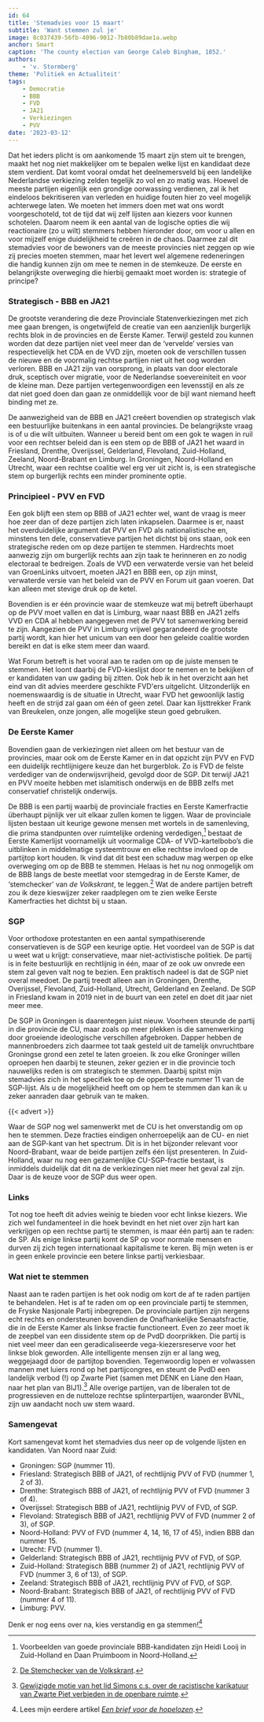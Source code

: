 ```yaml
---
id: 64
title: 'Stemadvies voor 15 maart'
subtitle: 'Want stemmen zul je'
image: 8c037439-56fb-4096-9012-7b80b89dae1a.webp
anchor: Smart
caption: 'The county election van George Caleb Bingham, 1852.'
authors:
    - 'v. Stormberg'
theme: 'Politiek en Actualiteit'
tags:
    - Democratie
    - BBB
    - FVD
    - JA21
    - Verkiezingen
    - PVV
date: '2023-03-12'
---
```


Dat het ieders plicht is om aankomende 15 maart zijn stem uit te brengen, maakt het nog niet makkelijker om te bepalen welke lijst en kandidaat deze stem verdient. Dat komt vooral omdat het deelnemersveld bij een landelijke Nederlandse verkiezing zelden tegelijk zo vol en zo matig was. Hoewel de meeste partijen eigenlijk een grondige oorwassing verdienen, zal ik het eindeloos bekritiseren van verleden en huidige fouten hier zo veel mogelijk achterwege laten. We moeten het immers doen met wat ons wordt voorgeschoteld, tot de tijd dat wij zelf lijsten aan kiezers voor kunnen schotelen. Daarom neem ik een aantal van de logische opties die wij reactionaire (zo u wilt) stemmers hebben hieronder door, om voor u allen en voor mijzelf enige duidelijkheid te creëren in de chaos. Daarmee zal dit stemadvies voor de bewoners van de meeste provincies niet zeggen op wie zij precies moeten stemmen, maar het levert wel algemene redeneringen die handig kunnen zijn om mee te nemen in de stemkeuze. De eerste en belangrijkste overweging die hierbij gemaakt moet worden is: strategie of principe?


### Strategisch - BBB en JA21

De grootste verandering die deze Provinciale Statenverkiezingen met zich mee gaan brengen, is ongetwijfeld de creatie van een aanzienlijk burgerlijk rechts blok in de provincies en de Eerste Kamer. Terwijl gesteld zou kunnen worden dat deze partijen niet veel meer dan de ‘vervelde’ versies van respectievelijk het CDA en de VVD zijn, moeten ook de verschillen tussen de nieuwe en de voormalig rechtse partijen niet uit het oog worden verloren. BBB en JA21 zijn van oorsprong, in plaats van door electorale druk, sceptisch over migratie, voor de Nederlandse soevereiniteit en voor de kleine man. Deze partijen vertegenwoordigen een levensstijl en als ze dat niet goed doen dan gaan ze onmiddellijk voor de bijl want niemand heeft binding met ze.

De aanwezigheid van de BBB en JA21 creëert bovendien op strategisch vlak een bestuurlijke buitenkans in een aantal provincies. De belangrijkste vraag is of u die wilt uitbuiten. Wanneer u bereid bent om een gok te wagen in ruil voor een rechtser beleid dan is een stem op de BBB of JA21 het waard in Friesland, Drenthe, Overijssel, Gelderland, Flevoland, Zuid-Holland, Zeeland, Noord-Brabant en Limburg. In Groningen, Noord-Holland en Utrecht, waar een rechtse coalitie wel erg ver uit zicht is, is een strategische stem op burgerlijk rechts een minder prominente optie.


### Principieel - PVV en FVD

Een gok blijft een stem op BBB of JA21 echter wel, want de vraag is meer hoe zeer dan of deze partijen zich laten inkapselen. Daarmee is er, naast het overduidelijke argument dat PVV en FVD als nationalistische en, minstens ten dele, conservatieve partijen het dichtst bij ons staan, ook een strategische reden om op deze partijen te stemmen. Hardrechts moet aanwezig zijn om burgerlijk rechts aan zijn taak te herinneren en zo nodig electoraal te bedreigen. Zoals de VVD een verwaterde versie van het beleid van GroenLinks uitvoert, moeten JA21 en BBB een, op zijn minst, verwaterde versie van het beleid van de PVV en Forum uit gaan voeren. Dat kan alleen met stevige druk op de ketel.

Bovendien is er één provincie waar de stemkeuze wat mij betreft überhaupt op de PVV moet vallen en dat is Limburg, waar naast BBB en JA21 zelfs VVD en CDA al hebben aangegeven met de PVV tot samenwerking bereid te zijn. Aangezien de PVV in Limburg vrijwel gegarandeerd de grootste partij wordt, kan hier het unicum van een door hen geleide coalitie worden bereikt en dat is elke stem meer dan waard.

Wat Forum betreft is het vooral aan te raden om op de juiste mensen te stemmen. Het loont daarbij de FVD-kieslijst door te nemen en te bekijken of er kandidaten van uw gading bij zitten. Ook heb ik in het overzicht aan het eind van dit advies meerdere geschikte FVD'ers uitgelicht. Uitzonderlijk en noemenswaardig is de situatie in Utrecht, waar FVD het gewoonlijk lastig heeft en de strijd zal gaan om één of geen zetel. Daar kan lijsttrekker Frank van Breukelen, onze jongen, alle mogelijke steun goed gebruiken.


### De Eerste Kamer

Bovendien gaan de verkiezingen niet alleen om het bestuur van de provincies, maar ook om de Eerste Kamer en in dat opzicht zijn PVV en FVD een duidelijk rechtlijnigere keuze dan het burgerblok. Zo is FVD de felste verdediger van de onderwijsvrijheid, gevolgd door de SGP. Dit terwijl JA21 en PVV moeite hebben met islamitisch onderwijs en de BBB zelfs met conservatief christelijk onderwijs. 

De BBB is een partij waarbij de provinciale fracties en Eerste Kamerfractie überhaupt pijnlijk ver uit elkaar zullen komen te liggen. Waar de provinciale lijsten bestaan uit keurige gewone mensen met wortels in de samenleving, die prima standpunten over ruimtelijke ordening verdedigen,[^1] bestaat de Eerste Kamerlijst voornamelijk uit voormalige CDA- of VVD-kartelbobo’s die uitblinken in middelmatige systeemtrouw en elke rechtse invloed op de partijtop kort houden. Ik vind dat dit best een schaduw mag werpen op elke overweging om op de BBB te stemmen. Helaas is het nu nog onmogelijk om de BBB langs de beste meetlat voor stemgedrag in de Eerste Kamer, de ‘stemchecker’ van _de Volkskrant_, te leggen.[^2]  Wat de andere partijen betreft zou ik deze kieswijzer zeker raadplegen om te zien welke Eerste Kamerfracties het dichtst bij u staan.


### SGP

Voor orthodoxe protestanten en een aantal sympathiserende conservatieven is de SGP een keurige optie. Het voordeel van de SGP is dat u weet wat u krijgt: conservatieve, maar niet-activistische politiek. De partij is in feite bestuurlijk en rechtlijnig in één, maar of ze ook uw onvrede een stem zal geven valt nog te bezien. Een praktisch nadeel is dat de SGP niet overal meedoet. De partij treedt alleen aan in Groningen, Drenthe, Overijssel, Flevoland, Zuid-Holland, Utrecht, Gelderland en Zeeland. De SGP in Friesland kwam in 2019 niet in de buurt van een zetel en doet dit jaar niet meer mee.

De SGP in Groningen is daarentegen juist nieuw. Voorheen steunde de partij in die provincie de CU, maar zoals op meer plekken is die samenwerking door groeiende ideologische verschillen afgebroken. Dapper hebben de mannenbroeders zich daarmee tot taak gesteld uit de tamelijk onvruchtbare Groningse grond een zetel te laten groeien. Ik zou elke Groninger willen oproepen hen daarbij te steunen, zeker gezien er in die provincie toch nauwelijks reden is om strategisch te stemmen. Daarbij spitst mijn stemadvies zich in het specifiek toe op de opperbeste nummer 11 van de SGP-lijst. Als u de mogelijkheid heeft om op hem te stemmen dan kan ik u zeker aanraden daar gebruik van te maken.

{{< advert >}}

Waar de SGP nog wel samenwerkt met de CU is het onverstandig om op hen te stemmen. Deze fracties eindigen onherroepelijk aan de CU- en niet aan de SGP-kant van het spectrum. Dit is in het bijzonder relevant voor Noord-Brabant, waar de beide partijen zelfs één lijst presenteren. In Zuid-Holland, waar nu nog een gezamenlijke CU-SGP-fractie bestaat, is inmiddels duidelijk dat dit na de verkiezingen niet meer het geval zal zijn. Daar is de keuze voor de SGP dus weer open.


### Links

Tot nog toe heeft dit advies weinig te bieden voor echt linkse kiezers. Wie zich wel fundamenteel in die hoek bevindt en het niet over zijn hart kan verkrijgen op een rechtse partij te stemmen, is maar één partij aan te raden: de SP. Als enige linkse partij komt de SP op voor normale mensen en durven zij zich tegen internationaal kapitalisme te keren. Bij mijn weten is er in geen enkele provincie een betere linkse partij verkiesbaar.


### Wat niet te stemmen

Naast aan te raden partijen is het ook nodig om kort de af te raden partijen te behandelen. Het is af te raden om op een provinciale partij te stemmen, de Fryske Nasjonale Partij inbegrepen. De provinciale partijen zijn nergens echt rechts en ondersteunen bovendien de Onafhankelijke Senaatsfractie, die in de Eerste Kamer als linkse fractie functioneert. Even zo zeer moet ik de zeepbel van een dissidente stem op de PvdD doorprikken. Die partij is niet veel meer dan een geradicaliseerde vega-kiezersreserve voor het linkse blok geworden. Alle intelligente mensen zijn er al lang weg, weggejaagd door de partijtop bovendien. Tegenwoordig lopen er volwassen mannen met luiers rond op het partijcongres, en steunt de PvdD een landelijk verbod (!) op Zwarte Piet (samen met DENK en Liane den Haan, naar het plan van BIJ1).[^3]  Alle overige partijen, van de liberalen tot de progressieven en de nutteloze rechtse splinterpartijen, waaronder BVNL, zijn uw aandacht noch uw stem waard.


### Samengevat

Kort samengevat komt het stemadvies dus neer op de volgende lijsten en kandidaten. Van Noord naar Zuid:

- Groningen: SGP (nummer 11).
- Friesland: Strategisch BBB of JA21, of rechtlijnig PVV of FVD (nummer 1, 2 of 3).
- Drenthe: Strategisch BBB of JA21, of rechtlijnig PVV of FVD (nummer 3 of 4).
- Overijssel: Strategisch BBB of JA21, rechtlijnig PVV of FVD, of SGP.
- Flevoland: Strategisch BBB of JA21, rechtlijnig PVV of FVD (nummer 2 of 3), of SGP.
- Noord-Holland: PVV of FVD (nummer 4, 14, 16, 17 of 45), indien BBB dan nummer 15.
- Utrecht: FVD (nummer 1).
- Gelderland: Strategisch BBB of JA21, rechtlijnig PVV of FVD, of SGP.
- Zuid-Holland: Strategisch BBB (nummer 2) of JA21, rechtlijnig PVV of FVD (nummer 3, 6 of 13), of SGP.
- Zeeland: Strategisch BBB of JA21, rechtlijnig PVV of FVD, of SGP.
- Noord-Brabant: Strategisch BBB of JA21, of rechtlijnig PVV of FVD (nummer 4 of 11).
- Limburg: PVV.

Denk er nog eens over na, kies verstandig en ga stemmen![^4]


[^1]: Voorbeelden van goede provinciale BBB-kandidaten zijn Heidi Looij in Zuid-Holland en Daan Pruimboom in Noord-Holland.
[^2]: [De Stemchecker van de Volkskrant](https://www.volkskrant.nl/kijkverder/2023/stemchecker-2023~v631422/).
[^3]: [Gewijzigde motie van het lid Simons c.s. over de racistische karikatuur van Zwarte Piet verbieden in de openbare ruimte](https://www.tweedekamer.nl/kamerstukken/moties/detail?id=2021Z23777&did=2021D50451).
[^4]: Lees mijn eerdere artikel *[Een brief voor de hopelozen](https://reactionair.nl/artikelen/een-brief-voor-de-hopelozen/)*.
